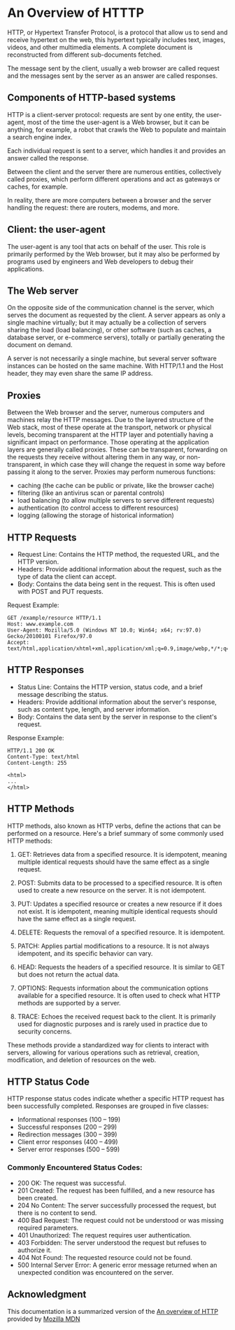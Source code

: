 # An Overview of HTTTP

HTTP, or Hypertext Transfer Protocol, is a protocol that allow us to send and receive hypertext on the web, this hypertext typically includes text, images, videos, and other multimedia elements. A complete document is reconstructed from different sub-documents fetched.

The message sent by the client, usually a web browser are called request and the messages sent by the server as an answer are called responses.

## Components of HTTP-based systems

HTTP is a client-server protocol: requests are sent by one entity, the user-agent, most of the time the user-agent is a Web browser, but it can be anything, for example, a robot that crawls the Web to populate and maintain a search engine index.

Each individual request is sent to a server, which handles it and provides an answer called the response.

Between the client and the server there are numerous entities, collectively called proxies, which perform different operations and act as gateways or caches, for example.

In reality, there are more computers between a browser and the server handling the request: there are routers, modems, and more.

## Client: the user-agent

The user-agent is any tool that acts on behalf of the user. This role is primarily performed by the Web browser, but it may also be performed by programs used by engineers and Web developers to debug their applications.

## The Web server

On the opposite side of the communication channel is the server, which serves the document as requested by the client. A server appears as only a single machine virtually; but it may actually be a collection of servers sharing the load (load balancing), or other software (such as caches, a database server, or e-commerce servers), totally or partially generating the document on demand.

A server is not necessarily a single machine, but several server software instances can be hosted on the same machine. With HTTP/1.1 and the Host header, they may even share the same IP address.

## Proxies

Between the Web browser and the server, numerous computers and machines relay the HTTP messages. Due to the layered structure of the Web stack, most of these operate at the transport, network or physical levels, becoming transparent at the HTTP layer and potentially having a significant impact on performance. Those operating at the application layers are generally called proxies. These can be transparent, forwarding on the requests they receive without altering them in any way, or non-transparent, in which case they will change the request in some way before passing it along to the server. Proxies may perform numerous functions:

- caching (the cache can be public or private, like the browser cache)
- filtering (like an antivirus scan or parental controls)
- load balancing (to allow multiple servers to serve different requests)
- authentication (to control access to different resources)
- logging (allowing the storage of historical information)

## HTTP Requests

- Request Line: Contains the HTTP method, the requested URL, and the HTTP version.
- Headers: Provide additional information about the request, such as the type of data the client can accept.
- Body: Contains the data being sent in the request. This is often used with POST and PUT requests.

Request Example:

```http
GET /example/resource HTTP/1.1
Host: www.example.com
User-Agent: Mozilla/5.0 (Windows NT 10.0; Win64; x64; rv:97.0) Gecko/20100101 Firefox/97.0
Accept: text/html,application/xhtml+xml,application/xml;q=0.9,image/webp,*/*;q=0.8
```

## HTTP Responses

- Status Line: Contains the HTTP version, status code, and a brief message describing the status.
- Headers: Provide additional information about the server's response, such as content type, length, and server information.
- Body: Contains the data sent by the server in response to the client's request.

Response Example:

```http
HTTP/1.1 200 OK
Content-Type: text/html
Content-Length: 255

<html>
...
</html>
```

## HTTP Methods

HTTP methods, also known as HTTP verbs, define the actions that can be performed on a resource. Here's a brief summary of some commonly used HTTP methods:

1. GET: Retrieves data from a specified resource. It is idempotent, meaning multiple identical requests should have the same effect as a single request.

2. POST: Submits data to be processed to a specified resource. It is often used to create a new resource on the server. It is not idempotent.

3. PUT: Updates a specified resource or creates a new resource if it does not exist. It is idempotent, meaning multiple identical requests should have the same effect as a single request.

4. DELETE: Requests the removal of a specified resource. It is idempotent.

5. PATCH: Applies partial modifications to a resource. It is not always idempotent, and its specific behavior can vary.

6. HEAD: Requests the headers of a specified resource. It is similar to GET but does not return the actual data.

7. OPTIONS: Requests information about the communication options available for a specified resource. It is often used to check what HTTP methods are supported by a server.

8. TRACE: Echoes the received request back to the client. It is primarily used for diagnostic purposes and is rarely used in practice due to security concerns.

These methods provide a standardized way for clients to interact with servers, allowing for various operations such as retrieval, creation, modification, and deletion of resources on the web.

## HTTP Status Code

HTTP response status codes indicate whether a specific HTTP request has been successfully completed. Responses are grouped in five classes:

- Informational responses (100 – 199)
- Successful responses (200 – 299)
- Redirection messages (300 – 399)
- Client error responses (400 – 499)
- Server error responses (500 – 599)

### Commonly Encountered Status Codes:

- 200 OK: The request was successful.
- 201 Created: The request has been fulfilled, and a new resource has been created.
- 204 No Content: The server successfully processed the request, but there is no content to send.
- 400 Bad Request: The request could not be understood or was missing required parameters.
- 401 Unauthorized: The request requires user authentication.
- 403 Forbidden: The server understood the request but refuses to authorize it.
- 404 Not Found: The requested resource could not be found.
- 500 Internal Server Error: A generic error message returned when an unexpected condition was encountered on the server.

## Acknowledgment

This documentation is a summarized version of the [An overview of HTTP](https://developer.mozilla.org/en-US/docs/Web/HTTP/Overview) provided by [Mozilla MDN](https://developer.mozilla.org/)
